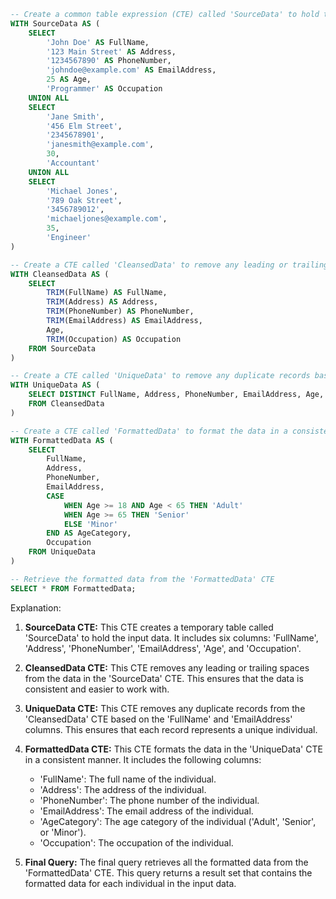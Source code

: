 ```sql
-- Create a common table expression (CTE) called 'SourceData' to hold the input data
WITH SourceData AS (
    SELECT
        'John Doe' AS FullName,
        '123 Main Street' AS Address,
        '1234567890' AS PhoneNumber,
        'johndoe@example.com' AS EmailAddress,
        25 AS Age,
        'Programmer' AS Occupation
    UNION ALL
    SELECT
        'Jane Smith',
        '456 Elm Street',
        '2345678901',
        'janesmith@example.com',
        30,
        'Accountant'
    UNION ALL
    SELECT
        'Michael Jones',
        '789 Oak Street',
        '3456789012',
        'michaeljones@example.com',
        35,
        'Engineer'
)

-- Create a CTE called 'CleansedData' to remove any leading or trailing spaces from the data
WITH CleansedData AS (
    SELECT
        TRIM(FullName) AS FullName,
        TRIM(Address) AS Address,
        TRIM(PhoneNumber) AS PhoneNumber,
        TRIM(EmailAddress) AS EmailAddress,
        Age,
        TRIM(Occupation) AS Occupation
    FROM SourceData
)

-- Create a CTE called 'UniqueData' to remove any duplicate records based on FullName and EmailAddress
WITH UniqueData AS (
    SELECT DISTINCT FullName, Address, PhoneNumber, EmailAddress, Age, Occupation
    FROM CleansedData
)

-- Create a CTE called 'FormattedData' to format the data in a consistent manner
WITH FormattedData AS (
    SELECT
        FullName,
        Address,
        PhoneNumber,
        EmailAddress,
        CASE
            WHEN Age >= 18 AND Age < 65 THEN 'Adult'
            WHEN Age >= 65 THEN 'Senior'
            ELSE 'Minor'
        END AS AgeCategory,
        Occupation
    FROM UniqueData
)

-- Retrieve the formatted data from the 'FormattedData' CTE
SELECT * FROM FormattedData;
```

Explanation:

1. **SourceData CTE:** This CTE creates a temporary table called 'SourceData' to hold the input data. It includes six columns: 'FullName', 'Address', 'PhoneNumber', 'EmailAddress', 'Age', and 'Occupation'.

2. **CleansedData CTE:** This CTE removes any leading or trailing spaces from the data in the 'SourceData' CTE. This ensures that the data is consistent and easier to work with.

3. **UniqueData CTE:** This CTE removes any duplicate records from the 'CleansedData' CTE based on the 'FullName' and 'EmailAddress' columns. This ensures that each record represents a unique individual.

4. **FormattedData CTE:** This CTE formats the data in the 'UniqueData' CTE in a consistent manner. It includes the following columns:
   - 'FullName': The full name of the individual.
   - 'Address': The address of the individual.
   - 'PhoneNumber': The phone number of the individual.
   - 'EmailAddress': The email address of the individual.
   - 'AgeCategory': The age category of the individual ('Adult', 'Senior', or 'Minor').
   - 'Occupation': The occupation of the individual.

5. **Final Query:** The final query retrieves all the formatted data from the 'FormattedData' CTE. This query returns a result set that contains the formatted data for each individual in the input data.